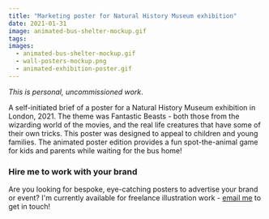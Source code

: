 ```yaml
---
title: "Marketing poster for Natural History Museum exhibition"
date: 2021-01-31
image: animated-bus-shelter-mockup.gif
tags:
images:
  - animated-bus-shelter-mockup.gif
  - wall-posters-mockup.png
  - animated-exhibition-poster.gif
---
```


_This is personal, uncommissioned work_.

A self-initiated brief of a poster for a Natural History Museum exhibition in London, 2021. The theme was Fantastic Beasts - both those from the wizarding world of the movies, and the real life creatures that have some of their own tricks. This poster was designed to appeal to children and young families. The animated poster edition provides a fun spot-the-animal game for kids and parents while waiting for the bus home!

### Hire me to work with your brand
Are you looking for bespoke, eye-catching posters to advertise your brand or event? I'm currently available for freelance illustration work - [email me](mailto:vicky@vickyhughes.co.uk) to get in touch!
